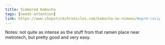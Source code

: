 ```yaml
---
title: Simmered Kabocha
tags: [needs-attention]
link: https://www.chopstickchronicles.com/kabocha-no-nimono/#wprm-recipe-container-5962
---
```

Notes: not quite as intense as the stuff from that ramen place near metrotech, but pretty good and very easy.

